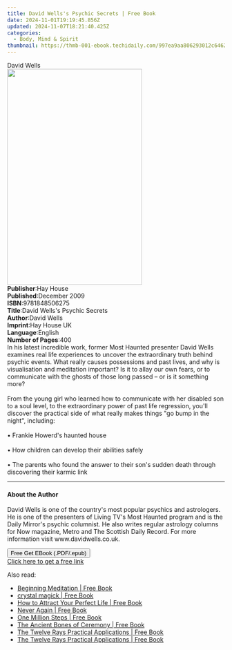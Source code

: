 ```yaml
---
title: David Wells's Psychic Secrets | Free Book
date: 2024-11-01T19:19:45.856Z
updated: 2024-11-07T18:21:40.425Z
categories:
  - Body, Mind & Spirit
thumbnail: https://thmb-001-ebook.techidaily.com/997ea9aa806293012c646259d09a922eba734e2183246b785155e1b1185fa81f.jpg
---
```

<main id="book-container">
  <div class="flex flex-col">
    <div class="book-brief flex-1 py-6 px-4 sm:p-6 md:py-10 md:px-8">
      <!-- brief-->
      <div class="book-brief-main">David Wells</div>
    </div>
    <div
      class="book-meta-info flex-1 grid gap-4 col-start-1 col-end-3 row-start-1 sm:mb-6 sm:grid-cols-4 lg:gap-6 lg:col-start-2 lg:row-end-6 lg:row-span-6 lg:mb-0"
    >
      <div
        class="book-meta-info-left place-content-center mt-4 p-4 text-sm leading-6 col-start-2 col-span-2 dark:text-slate-400"
      >
        <img
          class="w-full h-500 object-cover rounded-lg sm:h-255 sm:col-span-2 lg:col-span-full"
          src="https://img-001-ebook.techidaily.com/5ac49c7674bb2100af3c736e4845938a8abeafe0d2dde3ea3b6bbeed407399f5.jpg"
          alt=""
          width="312"
          height="500"
        />
      </div>
      <div
        class="book-meta-info-right mt-2 col-start-1 row-start-2 col-span-3 self-center"
      >
        <!-- meta data  -->
        <div class="flex flex-col px-4 md:px-8">
          <div class="flex-1">
            <strong>Publisher</strong>:<span class="px-2">Hay House</span>
          </div>
          <div class="flex-1">
            <strong>Published</strong>:<span class="px-2">December 2009</span>
          </div>
          <div class="flex-1">
            <strong>ISBN</strong>:<span class="px-2">9781848506275</span>
          </div>
          <div class="flex-1">
            <strong>Title</strong>:<span class="px-2"
              >David Wells&#39;s Psychic Secrets</span
            >
          </div>
          <div class="flex-1">
            <strong>Author</strong>:<span class="px-2">David Wells</span>
          </div>
          <div class="flex-1">
            <strong>Imprint</strong>:<span class="px-2">Hay House UK</span>
          </div>
          <div class="flex-1">
            <strong>Language</strong>:<span class="px-2">English</span>
          </div>
          <div class="flex-1">
            <strong>Number of Pages</strong>:<span class="px-2">400</span>
          </div>
        </div>
      </div>
    </div>
    <div class="book-description flex-1 py-6 px-4 sm:p-6 md:py-10 md:px-8">
      <div class="book-description-main">
        <div accordion-content="" id="description">
          In his latest incredible work, former Most Haunted presenter David
          Wells examines real life experiences to uncover the extraordinary
          truth behind psychic events. What really causes possessions and past
          lives, and why is visualisation and meditation important? Is it to
          allay our own fears, or to communicate with the ghosts of those long
          passed – or is it something more? <br /><br />
          From the young girl who learned how to communicate with her disabled
          son to a soul level, to the extraordinary power of past life
          regression, you'll discover the practical side of what really makes
          things "go bump in the night", including:<br /><br />• Frankie
          Howerd's haunted house<br /><br />• How children can develop their
          abilities safely<br /><br />• The parents who found the answer to
          their son's sudden death through discovering their karmic link
        </div>
        <div class="accordion-fader"></div>
      </div>
    </div>
    <div class="book-excerpts flex-1 py-6 px-4 sm:p-6 md:py-10 md:px-8">
      <!-- excerpts-->
      <div class="book-excerpts-main">
        <hr />
        <h4 class="placeholder placeholder-heading">
          <span>About the Author</span>
        </h4>
        <p>
          David Wells is one of the country's most popular psychics and
          astrologers. He is one of the presenters of Living TV's Most Haunted
          program and is the Daily Mirror's psychic columnist. He also writes
          regular astrology columns for Now magazine, Metro and The Scottish
          Daily Record. For more information visit www.davidwells.co.uk.
        </p>
      </div>
    </div>
    <div
      class="book-about-author flex-1 py-6 px-4 sm:p-6 md:py-10 md:px-8"
    ></div>
    <div class="book-free-get flex-1 py-6 px-4 sm:p-6 md:py-10 md:px-8">
      <button
        id="btn-free-get"
        class="bg-blue-500 hover:bg-blue-700 text-white font-bold py-2 px-4 rounded"
      >
        Free Get EBook (.PDF/.epub)
      </button>
      <div id="countdown-display" class="px-2 text-lg mt-2"></div>
      <a
        id="free-link"
        class="hidden bg-blue-500 hover:bg-blue-700 text-white font-bold py-2 px-4 rounded"
        href="https://www.ebooks.com/en-us/book/96317687/david-wells-s-psychic-secrets/david-wells/"
        target="_blank"
        >Click here to get a free link</a
      >
    </div>
    <script>
      let countdownTime = 0;
      let countdownInterval = null;
      document
        .getElementById('btn-free-get')
        .addEventListener('click', startCountdown);
      function startCountdown() {
        countdownTime = new Date().getTime() + 60000 * 3;
        countdownInterval = setInterval(updateCountdown, 1000);
        document.getElementById('btn-free-get').disabled = true;
        document
          .getElementById('btn-free-get')
          .classList.add('bg-gray-500', 'cursor-not-allowed');
      }
      function updateCountdown() {
        let currentTime = new Date().getTime();
        let timeLeft = countdownTime - currentTime;
        let secondsLeft = Math.floor(timeLeft / 1000);
        document.getElementById('countdown-display').innerHTML =
          `Remaining time: ${secondsLeft} seconds.`;
        if (secondsLeft <= 0) {
          clearInterval(countdownInterval);
          document.getElementById('btn-free-get').classList.add('hidden');
          document.getElementById('free-link').classList.remove('hidden');
          document.getElementById('countdown-display').innerHTML = '';
        }
      }
    </script>
  </div>
</main>

<ins class="adsbygoogle"
      style="display:block"
      data-ad-client="ca-pub-7571918770474297"
      data-ad-slot="8358498916"
      data-ad-format="auto"
      data-full-width-responsive="true"></ins>
    

<span class="atpl-alsoreadstyle">Also read:</span>
<div><ul>
<li><a href="https://novels-ebooks.techidaily.com/209875869-9780359759415-beginning-meditation/"><u>Beginning Meditation | Free Book</u></a></li>
<li><a href="https://novels-ebooks.techidaily.com/209875808-9780995475830-crystal-magick/"><u>crystal magick | Free Book</u></a></li>
<li><a href="https://novels-ebooks.techidaily.com/209876027-9781911159032-how-to-attract-your-perfect-life/"><u>How to Attract Your Perfect Life | Free Book</u></a></li>
<li><a href="https://novels-ebooks.techidaily.com/209875838-9781784566579-never-again/"><u>Never Again | Free Book</u></a></li>
<li><a href="https://novels-ebooks.techidaily.com/209875861-9780578537474-one-million-steps/"><u>One Million Steps | Free Book</u></a></li>
<li><a href="https://novels-ebooks.techidaily.com/209876067-9781733137850-the-ancient-bones-of-ceremony/"><u>The Ancient Bones of Ceremony | Free Book</u></a></li>
<li><a href="https://novels-ebooks.techidaily.com/209875442-9781943070640-the-twelve-rays-practical-applications/"><u>The Twelve Rays Practical Applications | Free Book</u></a></li>
<li><a href="https://novels-ebooks.techidaily.com/209875446-9781943070657-the-twelve-rays-practical-applications/"><u>The Twelve Rays Practical Applications | Free Book</u></a></li>
</ul></div>

